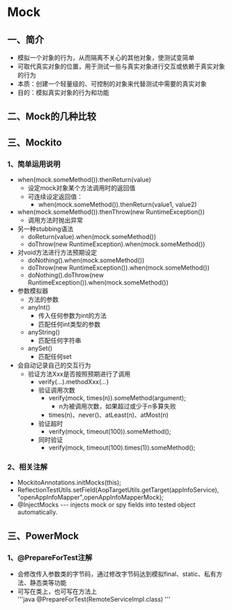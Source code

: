 # Mock  ## 一、简介* 模拟一个对象的行为，从而隔离不关心的其他对象，使测试变简单* 可取代真实对象的位置，用于测试一些与真实对象进行交互或依赖于真实对象的行为* 本质：创建一个轻量级的、可控制的对象来代替测试中需要的真实对象* 目的：模拟真实对象的行为和功能## 二、Mock的几种比较## 三、Mockito### 1、简单运用说明* when(mock.someMethod()).thenReturn(value)  * 设定mock对象某个方法调用时的返回值  * 可连续设定返回值：     * when(mock.someMethod()).thenReturn(value1, value2)* when(mock.someMethod()).thenThrow(new RuntimeException())  *  调用方法时抛出异常* 另一种stubbing语法  * doReturn(value).when(mock.someMethod())  * doThrow(new RuntimeException).when(mock.someMethod())* 对void方法进行方法预期设定  * doNothing().when(mock.someMethod())  * doThrow(new RuntimeException()).when(mock.someMethod())  * doNothing().doThrow(new RuntimeException()).when(mock.someMethod())* 参数模拟器  * 方法的参数  * anyInt()     * 传入任何参数为int的方法     * 匹配任何int类型的参数  * anyString()     * 匹配任何字符串  * anySet()     * 匹配任何set* 会自动记录自己的交互行为  * 验证方法Xxx是否按照预期进行了调用     * verify(...).methodXxx(...)     * 验证调用次数        * verify(mock, times(n)).someMethod(argument);           * n为被调用次数，如果超过或少于n多算失败        * times(n)、never()、atLeast(n)、atMost(n)     *  验证超时        * verify(mock, timeout(100)).someMethod();     * 同时验证        *  verify(mock, timeout(100).times(1)).someMethod();### 2、相关注解* MockitoAnnotations.initMocks(this);* ReflectionTestUtils.setField(AopTargetUtils.getTarget(appInfoService), "openAppInfoMapper",openAppInfoMapperMock);* @InjectMocks --- injects mock or spy fields into tested object automatically. ## 三、PowerMock### 1、@PrepareForTest注解* 会修改传入参数类的字节码，通过修改字节码达到模拟final、static、私有方法、静态类等功能* 可写在类上，也可写在方法上  '''java@PrepareForTest(RemoteServiceImpl.class)'''